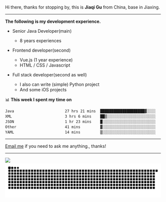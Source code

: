 Hi there, thanks for stopping by, this is **Jiaqi Gu** from China, base in Jiaxing.

---

**The following is my development experience.**

- Senior Java Developer(main)
  - 8 years experiences

- Frontend developer(second)
  - Vue.js (1 year experience)
  - HTML / CSS / Javascript
  
- Full stack developer(second as well)
  - I also can write (simple) Python project
  - And some iOS projects

📊 **This week I spent my time on**
<!--START_SECTION:waka-->

```txt
Java                       27 hrs 21 mins  ████████████████████▓░░░░   82.46 %
XML                        3 hrs 6 mins    ██▒░░░░░░░░░░░░░░░░░░░░░░   09.38 %
JSON                       1 hr 23 mins    █░░░░░░░░░░░░░░░░░░░░░░░░   04.21 %
Other                      41 mins         ▓░░░░░░░░░░░░░░░░░░░░░░░░   02.10 %
YAML                       14 mins         ▒░░░░░░░░░░░░░░░░░░░░░░░░   00.73 %
```

<!--END_SECTION:waka-->

---

[Email me](mailto:htk2klwgr@mozmail.com?subject=Hiring_from_GitHub) if you need to ask me anything., thanks!

---

![]( https://visitor-badge.glitch.me/badge?page_id=githubgujiaqi)
![]( https://github.com/droid-Q/droid-Q/raw/output/github-contribution-grid-snake.svg#gh-dark-mode-only)
